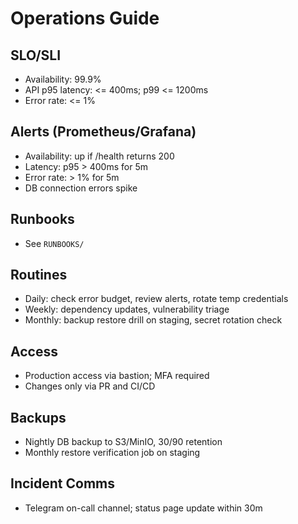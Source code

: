 # Operations Guide

## SLO/SLI
- Availability: 99.9%
- API p95 latency: <= 400ms; p99 <= 1200ms
- Error rate: <= 1%

## Alerts (Prometheus/Grafana)
- Availability: up if /health returns 200
- Latency: p95 > 400ms for 5m
- Error rate: > 1% for 5m
- DB connection errors spike

## Runbooks
- See `RUNBOOKS/`

## Routines
- Daily: check error budget, review alerts, rotate temp credentials
- Weekly: dependency updates, vulnerability triage
- Monthly: backup restore drill on staging, secret rotation check

## Access
- Production access via bastion; MFA required
- Changes only via PR and CI/CD

## Backups
- Nightly DB backup to S3/MinIO, 30/90 retention
- Monthly restore verification job on staging

## Incident Comms
- Telegram on-call channel; status page update within 30m

